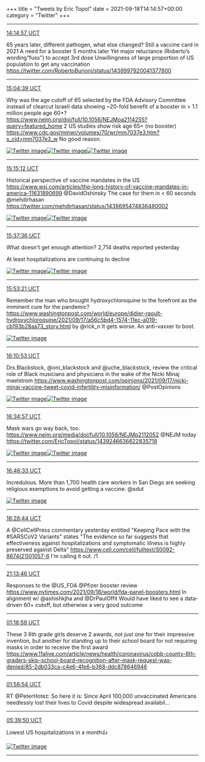 +++
title = "Tweets by Eric Topol" 
date = 2021-09-18T14:14:57+00:00
category = "Twitter"
+++


---

<a href="https://twitter.com/erictopol/status/1439231474130042882" target="_blank" rel="noreferer">14:14:57 UCT</a>

65 years later, different pathogen, what else changed?
Still a vaccine card in 2021 
A need for a booster 5 months later
Yet major reluctance (Roberto’s wording“fuss”) to accept 3rd dose
Unwillingness of large proportion of US population to get any vaccination https://twitter.com/RobertoBurioni/status/1438997920041377800



---

<a href="https://twitter.com/erictopol/status/1439243980248547332" target="_blank" rel="noreferer">15:04:39 UCT</a>

Why was the age cutoff of 65 selected by the FDA Advisory Committee instead of clearcut Israeli data showing ~20-fold benefit of a booster in &gt; 1.1 million people age 60+?
https://www.nejm.org/doi/full/10.1056/NEJMoa2114255?query=featured_home
2 US studies show risk age 65+ (no booster)
https://www.cdc.gov/mmwr/volumes/70/wr/mm7037e3.htm?s_cid=mm7037e3_w
No good reason. 

<a href="E_k4qKEVkAAjOR1.jpg"  ><img src="E_k4qKEVkAAjOR1.jpg" alt="Twitter image" ></img></a><a href="E_k3I7OVcAsjItV.jpg"  ><img src="E_k3I7OVcAsjItV.jpg" alt="Twitter image" ></img></a><a href="E_k4ft-VEAUicXg.jpg"  ><img src="E_k4ft-VEAUicXg.jpg" alt="Twitter image" ></img></a>

---

<a href="https://twitter.com/erictopol/status/1439246636622835718" target="_blank" rel="noreferer">15:15:12 UCT</a>

Historical perspective of vaccine mandates in the US
https://www.wsj.com/articles/the-long-history-of-vaccine-mandates-in-america-11631890699 @DavidOshinsky 
The case for them in &lt; 60 seconds @mehdirhasan 
https://twitter.com/mehdirhasan/status/1438695474836480002 

<a href="E_k6fgLVgAQa8CW.jpg"  ><img src="E_k6fgLVgAQa8CW.jpg" alt="Twitter image" ></img></a><a href="E_k7IByVkAUaYNp.jpg"  ><img src="E_k7IByVkAUaYNp.jpg" alt="Twitter image" ></img></a>

---

<a href="https://twitter.com/erictopol/status/1439252274333708289" target="_blank" rel="noreferer">15:37:36 UCT</a>

What doesn't get enough attention?
2,714 deaths reported yesterday

At least hospitalizations are continuing to decline 

<a href="E_lATxVVgAMfX2O.jpg"  ><img src="E_lATxVVgAMfX2O.jpg" alt="Twitter image" ></img></a><a href="E_lAJqPVgAUi5HX.jpg"  ><img src="E_lAJqPVgAUi5HX.jpg" alt="Twitter image" ></img></a>

---

<a href="https://twitter.com/erictopol/status/1439256235719553027" target="_blank" rel="noreferer">15:53:21 UCT</a>

Remember the man who brought hydroxychloroquine to the forefront as the imminent cure for the pandemic?
https://www.washingtonpost.com/world/europe/didier-raoult-hydroxychloroquine/2021/09/17/a56c5bd4-1574-11ec-a019-cb193b28aa73_story.html by @rick_n 
It gets worse. An anti-vaxxer to boot. 

<a href="E_lDhJ2UUAUn4kR.jpg"  ><img src="E_lDhJ2UUAUn4kR.jpg" alt="Twitter image" ></img></a>

---

<a href="https://twitter.com/erictopol/status/1439260647053664257" target="_blank" rel="noreferer">16:10:53 UCT</a>

Drs.Blackstock, @oni_blackstock and @uche_blackstock, review the critical role of Black musicians and physicians in the wake of the Nicki Minaj maelstrom https://www.washingtonpost.com/opinions/2021/09/17/nicki-minaj-vaccine-tweet-covid-infertility-misinformation/ @PostOpinions 

<a href="E_lF-q6UUAIU4vR.jpg"  ><img src="E_lF-q6UUAIU4vR.jpg" alt="Twitter image" ></img></a><a href="E_lGhq5UYA0egeg.jpg"  ><img src="E_lGhq5UYA0egeg.jpg" alt="Twitter image" ></img></a>

---

<a href="https://twitter.com/erictopol/status/1439266703427260417" target="_blank" rel="noreferer">16:34:57 UCT</a>

Mask wars go way back, too.
https://www.nejm.org/media/doi/full/10.1056/NEJMp2112052 @NEJM today  https://twitter.com/EricTopol/status/1439246636622835718

<a href="E_lNBvfVkAIPSz2.jpg"  ><img src="E_lNBvfVkAIPSz2.jpg" alt="Twitter image" ></img></a><a href="E_lNDzVVQAITyNq.jpg"  ><img src="E_lNDzVVQAITyNq.jpg" alt="Twitter image" ></img></a>

---

<a href="https://twitter.com/erictopol/status/1439269622767767564" target="_blank" rel="noreferer">16:46:33 UCT</a>

Incredulous.
More than 1,700 health care workers in San Diego are seeking religious exemptions to avoid getting a vaccine.
@sdut 

<a href="E_lPFC_UUAAqEmg.jpg"  ><img src="E_lPFC_UUAAqEmg.jpg" alt="Twitter image" ></img></a>

---

<a href="https://twitter.com/erictopol/status/1439295338792189952" target="_blank" rel="noreferer">18:28:44 UCT</a>

A @CellCellPress commentary yesterday entitled "Keeping Pace with the #SARSCoV2 Variants" states 
"The evidence so far suggests that effectiveness against hospitalizations and symptomatic illness is highly preserved against Delta" https://www.cell.com/cell/fulltext/S0092-8674(21)01057-6
I'm calling it out. /1



---

<a href="https://twitter.com/erictopol/status/1439336871977312257" target="_blank" rel="noreferer">21:13:46 UCT</a>

Responses to the @US_FDA @Pfizer booster review
https://www.nytimes.com/2021/09/18/world/fda-panel-boosters.html
In alignment w/ @ashishkjha and @DrPaulOffit 
Would have liked to see a data-driven 60+ cutoff, but otherwise a very good outcome



---

<a href="https://twitter.com/erictopol/status/1439398078780375042" target="_blank" rel="noreferer">01:16:59 UCT</a>

These 3 6th grade girls deserve 2 awards, not just one for their impressive invention, but another for standing up to their school board for not requiring masks in order  to receive the first award 
https://www.11alive.com/article/news/health/coronavirus/cobb-county-6th-graders-skip-school-board-recognition-after-mask-request-was-denied/85-2db033ca-c4e6-4fe6-b368-ddc878646946



---

<a href="https://twitter.com/erictopol/status/1439408627534598149" target="_blank" rel="noreferer">01:58:54 UCT</a>

RT @PeterHotez: So here it is: Since April 100,000 unvaccinated Americans needlessly lost their lives to Covid despite widespread availabil…



---

<a href="https://twitter.com/erictopol/status/1439464229782781958" target="_blank" rel="noreferer">05:39:50 UCT</a>

Lowest US hospitalizations in a month👍 

<a href="E_oA6QRVQAMi6vq.jpg"  ><img src="E_oA6QRVQAMi6vq.jpg" alt="Twitter image" ></img></a>

---